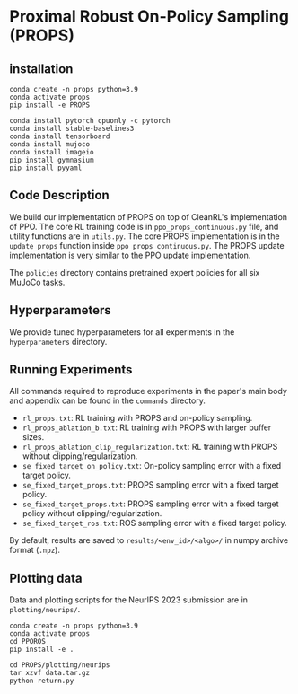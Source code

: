 # Proximal Robust On-Policy Sampling (PROPS)

## installation
```commandline
conda create -n props python=3.9
conda activate props
pip install -e PROPS

conda install pytorch cpuonly -c pytorch
conda install stable-baselines3
conda install tensorboard
conda install mujoco
conda install imageio
pip install gymnasium
pip install pyyaml
```

## Code Description

We build our implementation of PROPS on top of CleanRL's implementation of PPO.
The core RL training code is in `ppo_props_continuous.py` file, and utility functions are in `utils.py`.
The core PROPS implementation is in the `update_props` function inside `ppo_props_continuous.py`. 
The PROPS update implementation is very similar to the PPO update implementation.

The `policies` directory contains pretrained expert policies for all six MuJoCo tasks.

## Hyperparameters

We provide tuned hyperparameters for all experiments in the `hyperparameters` directory.

## Running Experiments

All commands required to reproduce experiments in the paper's main body and appendix can be found in the `commands` directory.

* `rl_props.txt`: RL training with PROPS and on-policy sampling.
* `rl_props_ablation_b.txt`: RL training with PROPS with larger buffer sizes.
* `rl_props_ablation_clip_regularization.txt`: RL training with PROPS without clipping/regularization.
* `se_fixed_target_on_policy.txt`: On-policy sampling error with a fixed target policy.
* `se_fixed_target_props.txt`: PROPS sampling error with a fixed target policy.
* `se_fixed_target_props.txt`: PROPS sampling error with a fixed target policy without clipping/regularization.
* `se_fixed_target_ros.txt`: ROS sampling error with a fixed target policy.

By default, results are saved to `results/<env_id>/<algo>/` in numpy archive format (`.npz`).

## Plotting data

Data and plotting scripts for the NeurIPS 2023 submission are in `plotting/neurips/`.
```commandline
conda create -n props python=3.9
conda activate props
cd PPOROS
pip install -e .

cd PROPS/plotting/neurips
tar xzvf data.tar.gz
python return.py
```